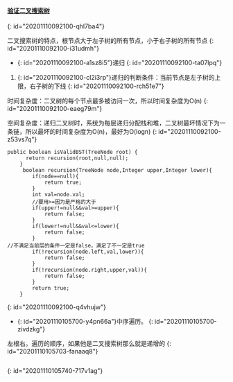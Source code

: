 #### [验证二叉搜索树](https://leetcode-cn.com/problems/validate-binary-search-tree/)
{: id="20201110092100-qhl7ba4"}

二叉搜索树的特点，根节点大于左子树的所有节点，小于右子树的所有节点
{: id="20201110092100-i31udmh"}

* {: id="20201110092100-a1sz8i5"}递归
{: id="20201110092100-ta07lpq"}

1. {: id="20201110092100-cl2i3rp"}递归的判断条件：当前节点是左子树的上限，右子树的下线
{: id="20201110092100-rch51e7"}

时间复杂度：二叉树的每个节点最多被访问一次，所以时间复杂度为O(n)
{: id="20201110092100-eaeg79m"}

空间复杂度：递归二叉树时，系统为每层递归分配栈和堆，二叉树最坏情况下为一条链，所以最坏的时间复杂度为O(n)，最好为O(logn)
{: id="20201110092100-z53vs7q"}

```
public boolean isValidBST(TreeNode root) {
      return recursion(root,null,null);
    }
     boolean recursion(TreeNode node,Integer upper,Integer lower){
        if(node==null){
            return true;
        }
        int val=node.val;
        //要用>=因为是严格的大于
        if(upper!=null&&val>=upper){
            return false;
        }
        if(lower!=null&&val<=lower){
            return false;
        }
//不满足当前层的条件一定是false，满足了不一定是true
        if(!recursion(node.left,val,lower)){
            return false;
        }
        if(!recursion(node.right,upper,val)){
            return false;
        }
        return true;
    }
```
{: id="20201110092100-q4vhujw"}

* {: id="20201110105700-y4pn66a"}中序遍历。
{: id="20201110105700-zivdzkg"}

左根右。遍历的顺序，如果他是二叉搜索树那么就是递增的
{: id="20201110105703-fanaaq8"}

```

```
{: id="20201110105740-717v1ag"}
